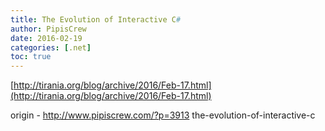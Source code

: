 ```yaml
---
title: The Evolution of Interactive C#
author: PipisCrew
date: 2016-02-19
categories: [.net]
toc: true
---
```


[http://tirania.org/blog/archive/2016/Feb-17.html](http://tirania.org/blog/archive/2016/Feb-17.html)

origin - http://www.pipiscrew.com/?p=3913 the-evolution-of-interactive-c